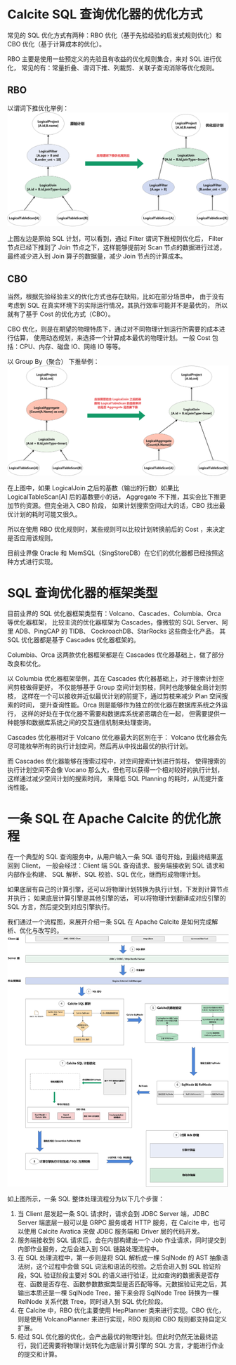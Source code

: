 # Calcite SQL 查询优化器的优化方式
常见的 SQL 优化方式有两种：RBO 优化（基于先验经验的启发式规则优化）和 CBO 优化（基于计算成本的优化）。

RBO 主要是使用一些预定义的先验且有收益的优化规则集合，来对 SQL 进行优化，
常见的有：常量折叠、谓词下推、列裁剪、关联子查询消除等优化规则。

## RBO
以谓词下推优化举例：
![pre_down](../../_media/assets/Calcite/optimizer/pre_down.webp)

上图左边是原始 SQL 计划，可以看到，通过 Filter 谓词下推规则优化后，
Filter 节点已经下推到了 Join 节点之下，这样能够提前对 Scan 节点的数据进行过滤，
最终减少进入到 Join 算子的数据量，减少 Join 节点的计算成本。

## CBO
当然，根据先验经验主义的优化方式也存在缺陷，比如在部分场景中，
由于没有考虑到 SQL 在真实环境下的实际运行情况，其执行效率可能并不是最优的，
所以就有了基于 Cost 的优化方式（CBO）。

CBO 优化，则是在期望的物理特质下，通过对不同物理计划运行所需要的成本进行估算，
使用动态规划，来选择一个计算成本最优的物理计划。
一般 Cost 包括：CPU、内存、磁盘 IO、网络 IO 等等。

以 Group By（聚合） 下推举例：
![cbo_group_by](../../_media/assets/Calcite/optimizer/cbo_group_by.webp)

在上图中，如果 LogicalJoin 之后的基数（输出的行数）如果比 LogicalTableScan[A] 后的基数要小的话，
Aggregate 不下推，其实会比下推更加节约资源。但完全进入 CBO 阶段，
如果计划搜索空间过大的话，CBO 找出最优计划的耗时可能又很久。

所以在使用 RBO 优化规则时，某些规则可以比较计划转换前后的 Cost ，来决定是否应用该规则。

目前业界像 Oracle 和 MemSQL（SingStoreDB）在它们的优化器都已经按照这种方式进行实现。

# SQL 查询优化器的框架类型
目前业界的 SQL 优化器框架类型有：Volcano、Cascades、Columbia、Orca 等优化器框架，
比较主流的优化器框架为 Cascades，像微软的 SQL Server、阿里 ADB、PingCAP 的 TIDB、
CockroachDB、StarRocks 这些商业化产品，
其 SQL 优化器都是基于 Cascades 优化器框架的。

Columbia、Orca 这两款优化器框架都是在 Cascades 优化器基础上，做了部分改良和优化。

以 Columbia 优化器框架举例，其在 Cascades 优化器基础上，对于搜索计划空间剪枝做得更好，
不仅能够基于 Group 空间计划剪枝，同时也能够做全局计划剪枝，
这样在一个可以接收并近似最优计划的前提下，通过剪枝来减少 Plan 空间搜索的时间，
提升查询性能。Orca 则是能够作为独立的优化器在数据库系统之外运行，
这样的好处在于优化器不需要和数据库系统紧密耦合在一起，
但需要提供一种能够和数据库系统之间的交互通信机制来处理查询。

Cascades 优化器相对于 Volcano 优化器最大的区别在于：
Volcano 优化器会先尽可能枚举所有的执行计划空间，然后再从中找出最优的执行计划。

而 Cascades 优化器能够在搜索过程中，对空间搜索计划进行剪枝，
使得搜索的执行计划空间不会像 Vocano 那么大，但也可以获得一个相对较好的执行计划，
这样通过减少空间计划的搜索时间，
来降低 SQL Planning 的耗时，从而提升查询性能。

# 一条 SQL 在 Apache Calcite 的优化旅程
在一个典型的 SQL 查询服务中，从用户输入一条 SQL 语句开始，到最终结果返回到 Client，
一般会经过：Client 端 SQL 查询请求、服务端接收到 SQL 请求和内部作业构建、
SQL 解析、SQL 校验、SQL 优化，继而形成物理计划。

如果底层有自己的计算引擎，还可以将物理计划转换为执行计划，下发到计算节点并执行；
如果底层计算引擎是其他引擎的话，
可以将物理计划翻译成对应引擎的 SQL 方言，然后提交到对应引擎执行。

我们通过一个流程图，来展开介绍一条 SQL 在 Apache Calcite 是如何完成解析、优化与改写的。
![sql_trival](../../_media/assets/Calcite/optimizer/sql_trival.webp)

如上图所示，一条 SQL 整体处理流程分为以下几个步骤：
1. 当 Client 层发起一条 SQL 请求时，请求会到 JDBC Server 端，JDBC Server 端底层一般可以是 GRPC 服务或者 HTTP 服务，在 Calcite 中，也可以使用 Calcite Avatica 来做 JDBC 服务端和 Driver 层的代码开发。
2. 服务端接收到 SQL 请求后，会在内部构建出一个 Job 作业请求，同时提交到内部作业服务，之后会进入到 SQL 链路处理流程中。
3. 在 SQL 处理流程中，第一步则是将 SQL 解析成一棵 SqlNode 的 AST 抽象语法树，这个过程中会做 SQL 词法和语法的校验。之后会进入到 SQL 验证阶段，SQL 验证阶段主要对 SQL 的语义进行验证，比如查询的数据表是否存在、函数是否存在、函数参数数据类型是否匹配等等。元数据验证完之后，其输出本质还是一棵 SqlNode Tree，接下来会将 SqlNode Tree 转换为一棵 RelNode 关系代数 Tree，同时进入到 SQL 优化阶段。
4. 在 Calcite 中，RBO 优化主要使用 HepPlanner 类来进行实现。CBO 优化，则是使用 VolcanoPlanner 来进行实现，RBO 规则和 CBO 规则都支持自定义扩展。
5. 经过 SQL 优化器的优化，会产出最优的物理计划。但此时仍然无法最终运行，我们还需要将物理计划转化为底层计算引擎的 SQL 方言，才能进行作业的提交和计算。

